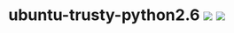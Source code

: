 # ubuntu-trusty-python2.6 [![][layers-badge]][layers-link] [![][version-badge]][dockerhub-link]
           
[layers-badge]: https://images.microbadger.com/badges/image/teradatalabs/ubuntu-trusty-python2.6.svg
[layers-link]: https://microbadger.com/images/teradatalabs/ubuntu-trusty-python2.6
[version-badge]: https://images.microbadger.com/badges/version/teradatalabs/ubuntu-trusty-python2.6.svg
[dockerhub-link]: https://hub.docker.com/r/teradatalabs/ubuntu-trusty-python2.6
